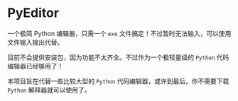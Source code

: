 # PyEditor

一个极简 Python 编辑器，只需一个 `exe` 文件搞定！不过暂时无法输入，可以使用文件输入输出代替。

目前不会提供安装包，因为功能不太齐全。不过作为一个极轻量级的 `Python` 代码编辑器已经够用了！

本项目旨在代替一些比较大型的 `Python` 代码编辑器，或许到最后，你不需要下载 `Python` 解释器就可以使用了。
